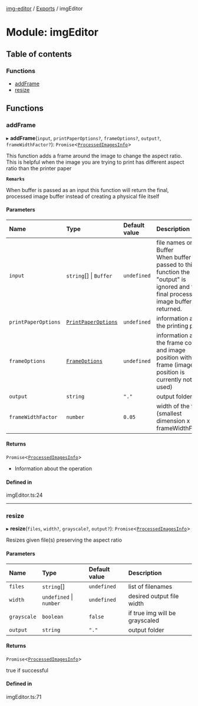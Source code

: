 [img-editor](../README.md) / [Exports](../modules.md) / imgEditor

# Module: imgEditor

## Table of contents

### Functions

- [addFrame](imgEditor.md#addframe)
- [resize](imgEditor.md#resize)

## Functions

### addFrame

▸ **addFrame**(`input`, `printPaperOptions?`, `frameOptions?`, `output?`, `frameWidthFactor?`): `Promise`<[`ProcessedImagesInfo`](imgEditor_types.md#processedimagesinfo)\>

This function adds a frame around the image to change the aspect ratio. </br>
This is helpful when the image you are trying to print has different aspect ratio than the printer paper

**`Remarks`**

When buffer is passed as an input this function will return the final, processed image buffer instead of creating a physical file itself

#### Parameters

| Name | Type | Default value | Description |
| :------ | :------ | :------ | :------ |
| `input` | `string`[] \| `Buffer` | `undefined` | file names or a Buffer </br> When buffer is passed to this function the "output" is ignored and the final processed image buffer is returned. |
| `printPaperOptions` | [`PrintPaperOptions`](imgEditor_types.md#printpaperoptions) | `undefined` | information about the printing paper |
| `frameOptions` | [`FrameOptions`](imgEditor_types.md#frameoptions) | `undefined` | information about the frame color and image position with the frame (image position is currently not used) |
| `output` | `string` | `"."` | output folder |
| `frameWidthFactor` | `number` | `0.05` | width of the frame (smallest dimension x frameWidthFactor) |

#### Returns

`Promise`<[`ProcessedImagesInfo`](imgEditor_types.md#processedimagesinfo)\>

- Information about the operation

#### Defined in

imgEditor.ts:24

___

### resize

▸ **resize**(`files`, `width?`, `grayscale?`, `output?`): `Promise`<[`ProcessedImagesInfo`](imgEditor_types.md#processedimagesinfo)\>

Resizes given file(s) preserving the aspect ratio

#### Parameters

| Name | Type | Default value | Description |
| :------ | :------ | :------ | :------ |
| `files` | `string`[] | `undefined` | list of filenames |
| `width` | `undefined` \| `number` | `undefined` | desired output file width |
| `grayscale` | `boolean` | `false` | if true img will be grayscaled |
| `output` | `string` | `"."` | output folder |

#### Returns

`Promise`<[`ProcessedImagesInfo`](imgEditor_types.md#processedimagesinfo)\>

true if successful

#### Defined in

imgEditor.ts:71
